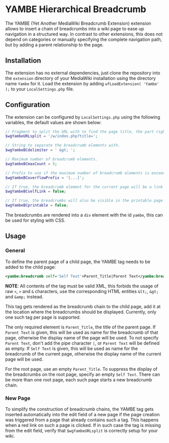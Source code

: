 # YAMBE Hierarchical Breadcrumb

The YAMBE (Yet Another MediaWiki Breadcrumb Extension) extension allows to insert a chain of breadcrumbs into a wiki page
to ease up navigation in a structured way. In contrast to other extensions, this does not depend on categories or manually
specifying the complete navigation path, but by adding a parent relationship to the page.

## Installation

The extension has no external dependencies, just clone the repository into the `extension` directory of your MediaWiki
installation using the directory name `Yambe` for it. Load the extension by adding `wfLoadExtension( 'Yambe' );` to your
`LocalSettings.php` file.

## Configuration

The extension can be configured by `LocalSettings.php` using the following variables, the default values are shown below:

```php
// Fragment to split the URL with to find the page title, the part right of this fragment will be used. Usually either /w/index.php?title= or /wiki/.
$wgYambeURLsplit = '/w/index.php?title=';

// String to separate the breadcrumb elements with.
$wgYambeBCdelimiter = ' &gt; ';

// Maximum number of breadcrumb elements.
$wgYambeBCmaxCount = 5;

// Prefix to use if the maximum number of breadcrumb elements is exceeded.
$wgYambeBCoverflowPrefix = '[...]';

// If true, the breadcrumb element for the current page will be a link to it, otherwise it will be plain text.
$wgYambeBCselfLink = false;

// If true, the breadcrumbs will also be visible in the printable page variant, otherwise not.
$wgYambeBCprintable = false;
```

The breadcrumbs are rendered into a `div` element with the id `yambe`, this can be used for styling with CSS.

## Usage

### General

To define the parent page of a child page, the YAMBE tag needs to be added to the child page:

```xml
<yambe:breadcrumb self='Self Text'>Parent_Title|Parent Text</yambe:breadcrumb>
```

**NOTE**: All contents of the tag must be valid XML, this forbids the usage of raw `<`, `>` and `&` characters, use the corresponding
HTML entities `&lt;`, `&gt;` and `&amp;` instead.

This tag gets rendered as the breadcrumb chain to the child page, add it at the location where the breadcrumbs should be displayed.
Currently, only one such tag per page is supported.

The only required element is `Parent_Title`, the title of the parent page. If `Parent Text` is given, this will be used as name for the breadcrumb of that page,
otherwise the display name of the page will be used. To not specify `Parent Text`, don't add the pipe character `|`, or `Parent Text` will be defined as empty.
If `Self Text` is given, this will be used as name for the breadcrumb of the current page, otherwise the display name of the current page will be used.

For the root page, use an empty `Parent_Title`. To suppress the display of the breadcrumbs on the root page, specify an empty `Self Text`.
There can be more than one root page, each such page starts a new breadcrumb chain.

### New Page

To simplify the construction of breadcrumb chains, the YAMBE tag gets inserted automatically into the edit field of a new page if the page creation
was triggered from a page that already contains such a tag. This happens when a red link on such a page is clicked. If in such case the tag is missing
from the edit field, verify that `$wgYambeURLsplit` is correctly setup for your wiki.
